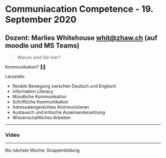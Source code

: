# Communiacation Competence - 19. September 2020
Dozent: Marlies Whitehouse whit@zhaw.ch (auf moodle und MS Teams)
---
>Warum sind Sie hier?

Kommunikation? 🤷‍♀️

Lernziele:
- flexible Bewegung zwischen Deutsch und Englisch
- Information Literacy
- Mündliche Kommunikation
- Schriftliche Kommunikation
- Adressatengerechtes Kommunizieren
- Austausch und kritische Auseinandersetzung
- Wissenschaftliches Arbeiten

---
### Video
---

Bis nächste Woche: Gruppenbildung
